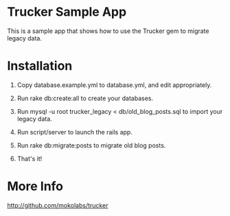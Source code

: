 Trucker Sample App
==================

This is a sample app that shows how to use the Trucker gem to migrate legacy data.


Installation
============

1. Copy database.example.yml to database.yml, and edit appropriately.

2. Run rake db:create:all to create your databases.

3. Run mysql -u root trucker_legacy < db/old_blog_posts.sql to import your legacy data.

4. Run script/server to launch the rails app.
 
4. Run rake db:migrate:posts to migrate old blog posts.

5. That's it!


More Info
=========

http://github.com/mokolabs/trucker

